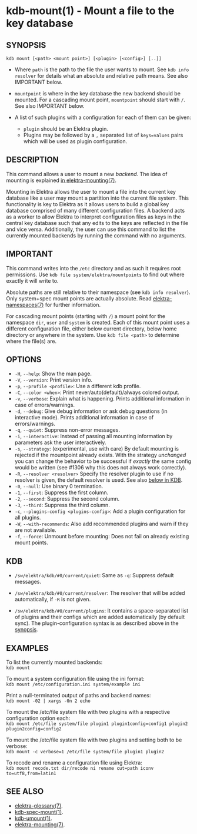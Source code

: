 # kdb-mount(1) - Mount a file to the key database

## SYNOPSIS

`kdb mount [<path> <mount point>] [<plugin> [<config>] [..]]`<br>

- Where `path` is the path to the file the user wants to mount.
  See `kdb info resolver` for details what an absolute and relative path means.
  See also IMPORTANT below.

- `mountpoint` is where in the key database the new backend should be mounted.
  For a cascading mount point, `mountpoint` should start with `/`.
  See also IMPORTANT below.

- A list of such plugins with a configuration for each of them can be given:
  - `plugin` should be an Elektra plugin.
  - Plugins may be followed by a `,` separated list of `keys=values` pairs which will be used as plugin configuration.

## DESCRIPTION

This command allows a user to mount a new _backend_.
The idea of mounting is explained [in elektra-mounting(7)](elektra-mounting.md).

Mounting in Elektra allows the user to mount a file into the current key database like a user may mount a partition into the current file system.
This functionality is key to Elektra as it allows users to build a global key database comprised of many different configuration files.
A backend acts as a worker to allow Elektra to interpret configuration files as keys in the central key database such that any edits to the keys are reflected in the file and vice versa.
Additionally, the user can use this command to list the currently mounted backends by running the command with no arguments.

## IMPORTANT

This command writes into the `/etc` directory and as such it requires root permissions.
Use `kdb file system/elektra/mountpoints` to find out where exactly it will write to.

Absolute paths are still relative to their namespace (see `kdb info resolver`).
Only system+spec mount points are actually absolute.
Read [elektra-namespaces(7)](elektra-namespaces.md) for further information.

For cascading mount points (starting with `/`) a mount point for the namespace
`dir`, `user` and `system` is created. Each of this mount point uses a different
configuration file, either below current directory, below home directory
or anywhere in the system.
Use `kdb file <path>` to determine where the file(s) are.

## OPTIONS

- `-H`, `--help`:
  Show the man page.
- `-V`, `--version`:
  Print version info.
- `-p`, `--profile <profile>`:
  Use a different kdb profile.
- `-C`, `--color <when>`:
  Print never/auto(default)/always colored output.
- `-v`, `--verbose`:
  Explain what is happening. Prints additional information in case of errors/warnings.
- `-d`, `--debug`:
  Give debug information or ask debug questions (in interactive mode). Prints additional information in case of errors/warnings.
- `-q`, `--quiet`:
  Suppress non-error messages.
- `-i`, `--interactive`:
  Instead of passing all mounting information by parameters ask the user interactively.
- `-s`, `--strategy`:
  (experimental, use with care)
  By default mounting is rejected if the mountpoint already exists. With the strategy
  _unchanged_ you can change the behavior to be successful if _exactly_ the same config
  would be written (see #1306 why this does not always work correctly).
- `-R`, `--resolver <resolver>`
  Specify the resolver plugin to use if no resolver is given, the default resolver is used.
  See also [below in KDB](#KDB).
- `-0`, `--null`:
  Use binary 0 termination.
- `-1`, `--first`:
  Suppress the first column.
- `-2`, `--second`:
  Suppress the second column.
- `-3`, `--third`:
  Suppress the third column.
- `-c`, `--plugins-config <plugins-config>`:
  Add a plugin configuration for all plugins.
- `-W`, `--with-recommends`:
  Also add recommended plugins and warn if they are not available.
- `-f`, `--force`:
  Unmount before mounting: Does not fail on already existing mount points.

## KDB

- `/sw/elektra/kdb/#0/current/quiet`:
  Same as `-q`: Suppress default messages.

- `/sw/elektra/kdb/#0/current/resolver`:
  The resolver that will be added automatically, if `-R` is not given.

- `/sw/elektra/kdb/#0/current/plugins`:
  It contains a space-separated list of plugins and their configs
  which are added automatically (by default sync).
  The plugin-configuration syntax is as described above in the
  [synopsis](#SYNOPSIS).

## EXAMPLES

To list the currently mounted backends:<br>
`kdb mount`

To mount a system configuration file using the ini format:<br>
`kdb mount /etc/configuration.ini system/example ini`

Print a null-terminated output of paths and backend names:<br>
`kdb mount -02 | xargs -0n 2 echo`

To mount the /etc/file system file with two plugins with a respective configuration option each:<br>
`kdb mount /etc/file system/file plugin1 plugin1config=config1 plugin2 plugin2config=config2`

To mount the /etc/file system file with two plugins and setting both to be verbose:<br>
`kdb mount -c verbose=1 /etc/file system/file plugin1 plugin2`

To recode and rename a configuration file using Elektra:<br>
`kdb mount recode.txt dir/recode ni rename cut=path iconv to=utf8,from=latin1`

## SEE ALSO

- [elektra-glossary(7)](elektra-glossary.md).
- [kdb-spec-mount(1)](kdb-spec-mount.md).
- [kdb-umount(1)](kdb-umount.md).
- [elektra-mounting(7)](elektra-mounting.md).
